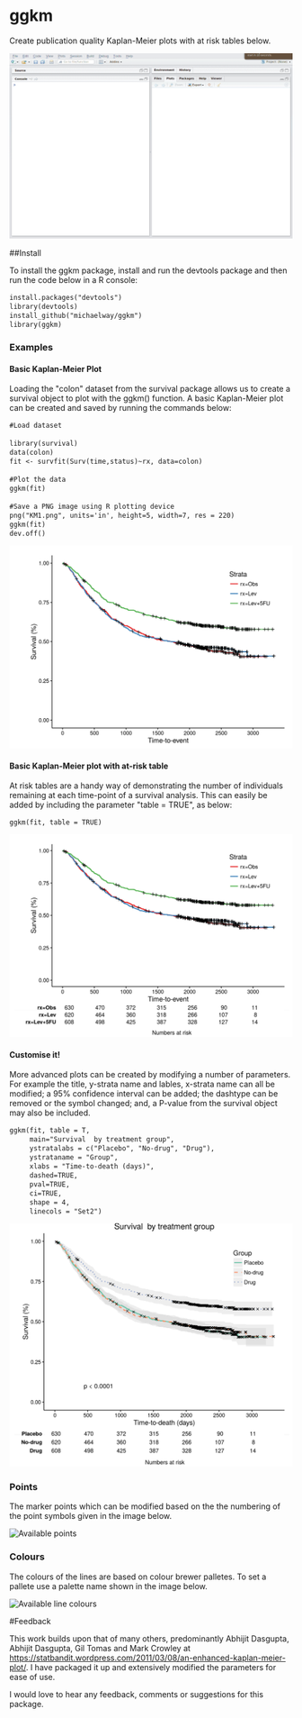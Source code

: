 # ggkm
Create publication quality Kaplan-Meier plots with at risk tables below.

![](Images/ggkm.gif)

##Install

To install the ggkm package, install and run the devtools package and then run the code below in a R console:

```
install.packages("devtools")
library(devtools)
install_github("michaelway/ggkm")
library(ggkm)
```

### Examples

#### Basic Kaplan-Meier Plot

Loading the "colon" dataset from the survival package allows us to create a survival object to plot with the ggkm() function.  A basic Kaplan-Meier plot can be created and saved by running the commands below:

```
#Load dataset

library(survival)
data(colon)
fit <- survfit(Surv(time,status)~rx, data=colon)

#Plot the data
ggkm(fit)

#Save a PNG image using R plotting device
png("KM1.png", units='in', height=5, width=7, res = 220)
ggkm(fit)
dev.off()
```

![Simple Kaplan-Meier Plot](Images/km.png)


#### Basic Kaplan-Meier plot with at-risk table

At risk tables are a handy way of demonstrating the number of individuals remaining at each time-point of a survival analysis. This can easily be added by including the parameter "table = TRUE", as below:

```
ggkm(fit, table = TRUE)
```

![](Images/kmTable.png)


#### Customise it!

More advanced plots can be created by modifying a number of parameters.  For example the title, y-strata name and lables, x-strata name can all be modified; a 95% confidence interval can be added; the dashtype can be removed or the symbol changed; and, a P-value from the survival object may also be included.

```
ggkm(fit, table = T, 
     main="Survival  by treatment group", 
     ystratalabs = c("Placebo", "No-drug", "Drug"),
     ystrataname = "Group",
     xlabs = "Time-to-death (days)",
     dashed=TRUE,
     pval=TRUE,
     ci=TRUE,
     shape = 4,
     linecols = "Set2")

```

![](Images/kmElaborate.png)

### Points

The marker points which can be modified based on the the numbering of the point symbols given in the image below.

![Available points](http://www.statmethods.net/advgraphs/images/points.png)

### Colours

The colours of the lines are based on colour brewer palletes.  To set a pallete use a palette name shown in the image below.

![Available line colours](http://www.datavis.ca/sasmac/brewer.all.jpg)

#Feedback

This work builds upon that of many others, predominantly Abhijit Dasgupta, Abhijit Dasgupta, Gil Tomas and Mark Crowley at https://statbandit.wordpress.com/2011/03/08/an-enhanced-kaplan-meier-plot/. I have packaged it up and extensively modified the parameters for ease of use.

I would love to hear any feedback, comments or suggestions for this package.

